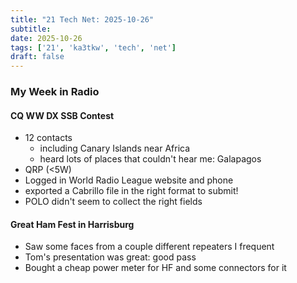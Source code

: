 ```yaml
---
title: "21 Tech Net: 2025-10-26"
subtitle:
date: 2025-10-26
tags: ['21', 'ka3tkw', 'tech', 'net']
draft: false
---
```


### My Week in Radio
#### CQ WW DX SSB Contest
- 12 contacts
  - including Canary Islands near Africa
  - heard lots of places that couldn't hear me: Galapagos
- QRP (<5W)
- Logged in World Radio League website and phone
- exported a Cabrillo file in the right format to submit!
- POLO didn't seem to collect the right fields

#### Great Ham Fest in Harrisburg
- Saw some faces from a couple different repeaters I frequent
- Tom's presentation was great: good pass
- Bought a cheap power meter for HF and some connectors for it

<!--more-->
